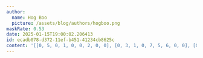 ```yaml
---
author:
  name: Hog Boo
  picture: /assets/blog/authors/hogboo.png
maskRate: 0.53
date: 2025-01-15T19:00:02.206413
id: ecadb078-d372-11ef-b451-41234cb8625c
content: '[[0, 5, 0, 1, 0, 0, 2, 0, 0], [0, 3, 1, 0, 7, 5, 6, 0, 0], [0, 2, 0, 0, 3, 6, 0, 1, 4], [0, 9, 0, 5, 0, 0, 0, 4, 3], [3, 0, 5, 8, 0, 0, 7, 0, 2], [7, 0, 0, 3, 0, 9, 0, 0, 5], [0, 4, 8, 6, 9, 2, 3, 0, 0], [0, 0, 0, 4, 1, 8, 0, 0, 6], [0, 1, 9, 0, 0, 0, 4, 0, 0]]'
---
```

